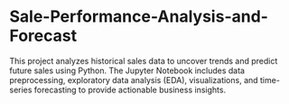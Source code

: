 # Sale-Performance-Analysis-and-Forecast
This project analyzes historical sales data to uncover trends and predict future sales using Python. The Jupyter Notebook includes data preprocessing, exploratory data analysis (EDA), visualizations, and time-series forecasting to provide actionable business insights.
